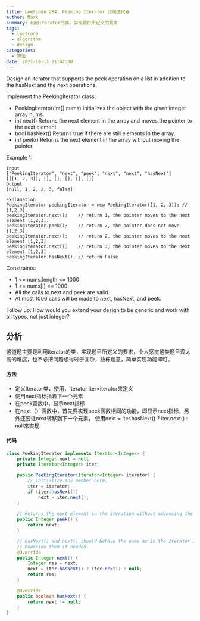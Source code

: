 ```yaml
---
title: Leetcode 284. Peeking Iterator 顶端迭代器
author: Mark
summary: 利用iterator的类，实现题目所定义的要求
tags:
  - leetcode
  - algorithm
  - design
categories:
  - 算法
date: 2021-10-11 21:47:00
---
```


Design an iterator that supports the peek operation on a list in addition to the hasNext and the next operations.

Implement the PeekingIterator class:

+ PeekingIterator(int[] nums) Initializes the object with the given integer array nums.
+ int next() Returns the next element in the array and moves the pointer to the next element.
+ bool hasNext() Returns true if there are still elements in the array.
+ int peek() Returns the next element in the array without moving the pointer.
 

Example 1:

```
Input
["PeekingIterator", "next", "peek", "next", "next", "hasNext"]
[[[1, 2, 3]], [], [], [], [], []]
Output
[null, 1, 2, 2, 3, false]

Explanation
PeekingIterator peekingIterator = new PeekingIterator([1, 2, 3]); // [1,2,3]
peekingIterator.next();    // return 1, the pointer moves to the next element [1,2,3].
peekingIterator.peek();    // return 2, the pointer does not move [1,2,3].
peekingIterator.next();    // return 2, the pointer moves to the next element [1,2,3]
peekingIterator.next();    // return 3, the pointer moves to the next element [1,2,3]
peekingIterator.hasNext(); // return False
``` 


Constraints:

+ 1 <= nums.length <= 1000
+ 1 <= nums[i] <= 1000
+ All the calls to next and peek are valid.
+ At most 1000 calls will be made to next, hasNext, and peek.
 

Follow up: How would you extend your design to be generic and work with all types, not just integer?


## 分析

这道题主要是利用iterator的类，实现题目所定义的要求，个人感觉这类题目没太高的难度，也不必把问题想得过于复杂，独栋题意，简单实现功能即可。

#### 方法

+ 定义Iterator类，使用，Iterator<T> iter=iterator来定义
+ 使用next指标指着下一个元素
+ 在peek函数中，显示next指标
+ 在next（）函数中，首先要实现peek函数相同的功能，即显示next指标，另外还要让next转移到下一个元素，
    使用next = iter.hasNext() ? iter.next() : null来实现


#### 代码

```java
class PeekingIterator implements Iterator<Integer> {
    private Integer next = null;
    private Iterator<Integer> iter;

    public PeekingIterator(Iterator<Integer> iterator) {
        // initialize any member here.
        iter = iterator;
        if (iter.hasNext())
            next = iter.next();
    }
    
    // Returns the next element in the iteration without advancing the iterator. 
    public Integer peek() {
        return next; 
    }

    // hasNext() and next() should behave the same as in the Iterator interface.
    // Override them if needed.
    @Override
    public Integer next() {
        Integer res = next;
        next = iter.hasNext() ? iter.next() : null;
        return res; 
    }

    @Override
    public boolean hasNext() {
        return next != null;
    }
}
```

